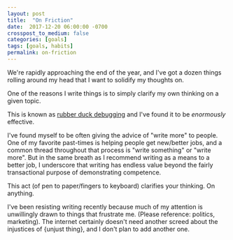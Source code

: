 ```yaml
---
layout: post
title:  "On Friction"
date:  2017-12-20 06:00:00 -0700
crosspost_to_medium: false
categories: [goals]
tags: [goals, habits]
permalink: on-friction
---
```


We're rapidly approaching the end of the year, and I've got a dozen things rolling around my head that I want to solidify my thoughts on.

One of the reasons I write things is to simply clarify my own thinking on a given topic.

This is known as [rubber duck debugging](https://en.wikipedia.org/wiki/Rubber_duck_debugging) and I've found it to be _enormously_ effective.

I've found myself to be often giving the advice of "write more" to people. One of my favorite past-times is helping people get new/better jobs, and a common thread throughout that process is "write something" or "write more". But in the same breath as I recommend writing as a means to a better job, I underscore that writing has endless value beyond the fairly transactional purpose of demonstrating competence.

This act (of pen to paper/fingers to keyboard) clarifies your thinking. On anything.

I've been resisting writing recently because much of my attention is unwillingly drawn to things that frustrate me. (Please reference: politics, marketing). The internet certainly doesn't need another screed about the injustices of {unjust thing}, and I don't plan to add another one.





<!--more-->

